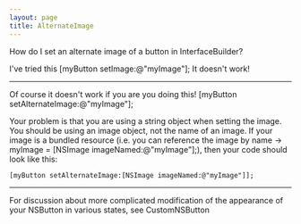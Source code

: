 ```yaml
---
layout: page
title: AlternateImage
---
```


How do I set an alternate image of a button in InterfaceBuilder?

I've tried this      [myButton setImage:@"myImage"]; It doesn't work!

----

Of course it doesn't work if you are you doing this!     [myButton setAlternateImage:@"myImage"];

Your problem is that you are using a string object when setting the image. You should be using an image object, not the name of an image. If your image is a bundled resource (i.e. you can reference the image by name ->     myImage = [NSImage imageNamed:@"myImage"];), then your code should look like this:

    [myButton setAlternateImage:[NSImage imageNamed:@"myImage"]];

----

For discussion about more complicated modification of the appearance of your NSButton in various states, see CustomNSButton


